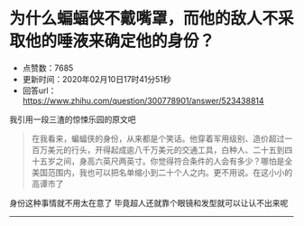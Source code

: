 # 为什么蝙蝠侠不戴嘴罩，而他的敌人不采取他的唾液来确定他的身份？
- 点赞数：7685
- 更新时间：2020年02月10日17时41分51秒
- 回答url：https://www.zhihu.com/question/300778901/answer/523438814
<body>
 <p data-pid="11eesrVI">我引用一段三渣的惊悚乐园的原文吧</p>
 <blockquote data-pid="N1TXSGyI">
  在我看来，蝙蝠侠的身份，从来都是个笑话。他穿着军用级别、造价超过一百万美元的行头，开得起成逾八千万美元的交通工具，白种人、二十五到四十五岁之间，身高六英尺两英寸。你觉得符合条件的人会有多少？哪怕是全美国范围内，我也可以把名单缩小到二十个人之内。更不用说。在这小小的高谭市了
 </blockquote>
 <p data-pid="vN4w5HM0">身份这种事情就不用太在意了 毕竟超人还就靠个眼镜和发型就可以让认不出来呢</p>
 <hr>
 <p></p>
 <p></p>
</body>